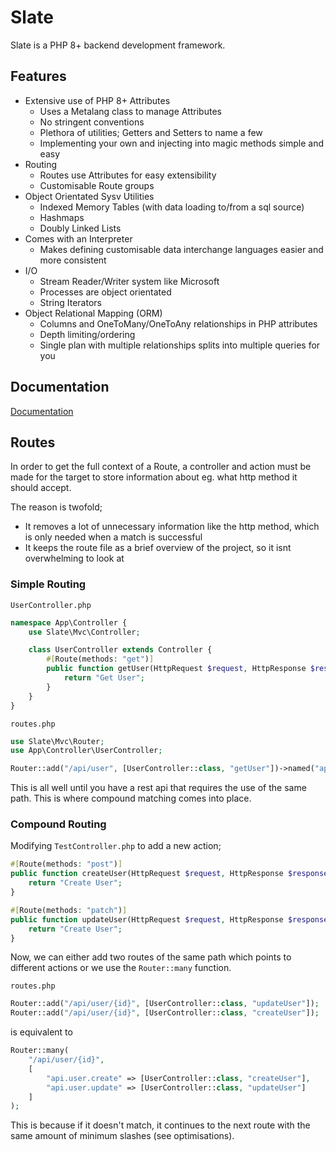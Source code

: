 # Slate

Slate is a PHP 8+ backend development framework.

## Features

* Extensive use of PHP 8+ Attributes
    * Uses a Metalang class to manage Attributes
    * No stringent conventions
    * Plethora of utilities; Getters and Setters to name a few
    * Implementing your own and injecting into magic methods simple and easy
* Routing
    * Routes use Attributes for easy extensibility
    * Customisable Route groups
* Object Orientated Sysv Utilities
    * Indexed Memory Tables (with data loading to/from a sql source)
    * Hashmaps
    * Doubly Linked Lists
* Comes with an Interpreter
    * Makes defining customisable data interchange languages easier and more consistent
* I/O
    * Stream Reader/Writer system like Microsoft
    * Processes are object orientated
    * String Iterators
* Object Relational Mapping (ORM)
    * Columns and OneToMany/OneToAny relationships in PHP attributes
    * Depth limiting/ordering
    * Single plan with multiple relationships splits into multiple queries for you

## Documentation

[Documentation](https://linktodocumentation)

## Routes

In order to get the full context of a Route, a controller and action must be made for the target to store information about eg. what http method it should accept.

The reason is twofold;

* It removes a lot of unnecessary information like the http method, which is only needed when a match is successful
* It keeps the route file as a brief overview of the project, so it isnt overwhelming to look at

### Simple Routing

`UserController.php`

``` php
namespace App\Controller {
    use Slate\Mvc\Controller;

    class UserController extends Controller {
        #[Route(methods: "get")]
        public function getUser(HttpRequest $request, HttpResponse $response): string {
            return "Get User";
        }
    }
}
```

`routes.php`

``` php
use Slate\Mvc\Router;
use App\Controller\UserController;

Router::add("/api/user", [UserController::class, "getUser"])->named("api.user.get");
```

This is all well until you have a rest api that requires the use of the same path. This is where compound matching comes into place.

### Compound Routing

Modifying `TestController.php` to add a new action;

``` php
#[Route(methods: "post")]
public function createUser(HttpRequest $request, HttpResponse $response): string {
    return "Create User";
}

#[Route(methods: "patch")]
public function updateUser(HttpRequest $request, HttpResponse $response): string {
    return "Create User";
}
```

Now, we can either add two routes of the same path which points to different actions or we use the `Router::many` function.

`routes.php`

``` php
Router::add("/api/user/{id}", [UserController::class, "updateUser"]);
Router::add("/api/user/{id}", [UserController::class, "createUser"]);
```

is equivalent to

``` php
Router::many(
    "/api/user/{id}",
    [
        "api.user.create" => [UserController::class, "createUser"],
        "api.user.update" => [UserController::class, "updateUser"]
    ]
);
```

This is because if it doesn't match, it continues to the next route with the same amount of minimum slashes (see optimisations).